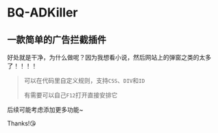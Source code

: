 # BQ-ADKiller

## 一款简单的广告拦截插件
好处就是干净，为什么做呢？因为我想看小说，然后网站上的弹窗之类的太多了！！！！

> 可以在代码里自定义规则，支持`CSS`、`DIV`和`ID`
> 
> 有需要可以自己`F12`打开直接安排它


后续可能考虑添加更多功能~

Thanks!😘
